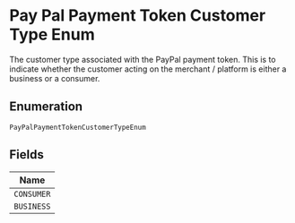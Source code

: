
# Pay Pal Payment Token Customer Type Enum

The customer type associated with the PayPal payment token. This is to indicate whether the customer acting on the merchant / platform is either a business or a consumer.

## Enumeration

`PayPalPaymentTokenCustomerTypeEnum`

## Fields

| Name |
|  --- |
| `CONSUMER` |
| `BUSINESS` |

